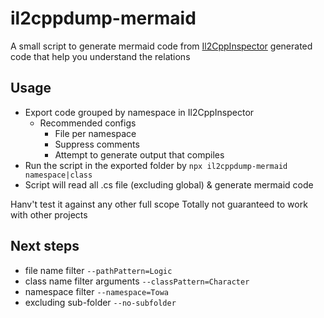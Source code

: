 # il2cppdump-mermaid

A small script to generate mermaid code from [Il2CppInspector](https://github.com/djkaty/Il2CppInspector) generated code that help you understand the relations

## Usage

- Export code grouped by namespace in Il2CppInspector
  - Recommended configs
    - File per namespace
    - Suppress comments
    - Attempt to generate output that compiles
- Run the script in the exported folder by `npx il2cppdump-mermaid namespace|class`
- Script will read all .cs file (excluding global) & generate mermaid code

Hanv't test it against any other full scope
Totally not guaranteed to work with other projects

## Next steps
- file name filter `--pathPattern=Logic`
- class name filter arguments `--classPattern=Character`
- namespace filter `--namespace=Towa`
- excluding sub-folder `--no-subfolder`
